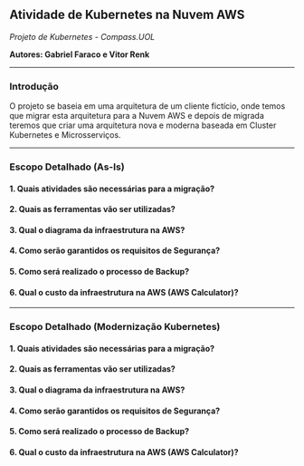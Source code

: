 ## Atividade de Kubernetes na Nuvem AWS
_Projeto de Kubernetes - Compass.UOL_

**Autores: Gabriel Faraco e Vitor Renk**

---

### Introdução

O projeto se baseia em uma arquitetura de um cliente fictício, onde temos que migrar esta arquitetura para a Nuvem AWS e depois de migrada teremos que criar uma arquitetura nova e moderna baseada em Cluster Kubernetes e Microsserviços.

---

### Escopo Detalhado (As-Is)

#### 1. Quais atividades são necessárias para a migração?

#### 2. Quais as ferramentas vão ser utilizadas?

#### 3. Qual o diagrama da infraestrutura na AWS?

#### 4. Como serão garantidos os requisitos de Segurança?

#### 5. Como será realizado o processo de Backup?

#### 6. Qual o custo da infraestrutura na AWS (AWS Calculator)?

---

### Escopo Detalhado (Modernização Kubernetes)

#### 1. Quais atividades são necessárias para a migração?

#### 2. Quais as ferramentas vão ser utilizadas?

#### 3. Qual o diagrama da infraestrutura na AWS?

#### 4. Como serão garantidos os requisitos de Segurança?

#### 5. Como será realizado o processo de Backup?

#### 6. Qual o custo da infraestrutura na AWS (AWS Calculator)?